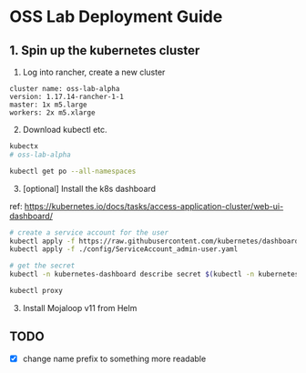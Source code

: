 # OSS Lab Deployment Guide


## 1. Spin up the kubernetes cluster

1. Log into rancher, create a new cluster

```
cluster name: oss-lab-alpha 
version: 1.17.14-rancher-1-1
master: 1x m5.large
workers: 2x m5.xlarge

```

2. Download kubectl etc.
```bash
kubectx 
# oss-lab-alpha

kubectl get po --all-namespaces
```

3. [optional] Install the k8s dashboard

ref: https://kubernetes.io/docs/tasks/access-application-cluster/web-ui-dashboard/

```bash
# create a service account for the user
kubectl apply -f https://raw.githubusercontent.com/kubernetes/dashboard/v2.0.0/aio/deploy/recommended.yaml
kubectl apply -f ./config/ServiceAccount_admin-user.yaml

# get the secret
kubectl -n kubernetes-dashboard describe secret $(kubectl -n kubernetes-dashboard get secret | grep admin-user | awk '{print $1}')

kubectl proxy


```


3. Install Mojaloop v11 from Helm



## TODO 
- [x] change name prefix to something more readable